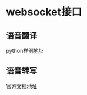 # websocket接口

## 语音翻译

python样例[地址](https://github.com/MicrosoftTranslator/Python-Speech-Translate)

## 语音转写

官方文档[地址](https://docs.microsoft.com/zh-cn/azure/cognitive-services/speech/api-reference-rest/websocketprotocol)